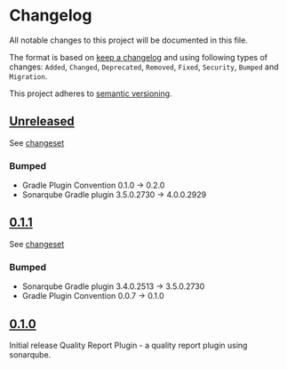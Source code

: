 # Changelog

All notable changes to this project will be documented in this file.

The format is based on [keep a changelog](http://keepachangelog.com/en/1.0.0/) and using following
types of changes: `Added`, `Changed`, `Deprecated`, `Removed`, `Fixed`, `Security`, `Bumped` and `Migration`.

This project adheres to [semantic versioning](http://semver.org/spec/v2.0.0.html).

## [Unreleased](https://github.com/bitfunk/gradle-plugins/releases/latest)

See [changeset](https://github.com/bitfunk/gradle-plugins/compare/plugin-quality-report@v0.1.1...main)

### Bumped

- Gradle Plugin Convention 0.1.0 -> 0.2.0
- Sonarqube Gradle plugin 3.5.0.2730 -> 4.0.0.2929

## [0.1.1](https://github.com/bitfunk/gradle-plugins/releases/tag/plugin-quality-report@v0.1.1)

See [changeset](https://github.com/bitfunk/gradle-plugins/compare/plugin-quality-report@v0.1.0...plugin-quality-report@v0.1.1)

### Bumped

- Sonarqube Gradle plugin 3.4.0.2513 -> 3.5.0.2730
- Gradle Plugin Convention 0.0.7 -> 0.1.0

## [0.1.0](https://github.com/bitfunk/gradle-plugins/releases/tag/plugin-quality-report@v0.1.0)

Initial release Quality Report Plugin - a quality report plugin using sonarqube.
